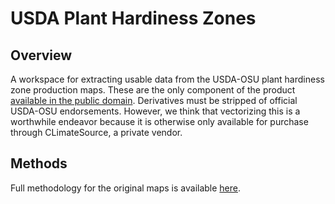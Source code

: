 # USDA Plant Hardiness Zones

## Overview
A workspace for extracting usable data from the USDA-OSU plant hardiness zone production maps. These are the only component of the product [available in the public domain](http://planthardiness.ars.usda.gov/PHZMWeb/AboutCopyright.aspx). Derivatives must be stripped of official USDA-OSU endorsements. However, we think that vectorizing this is a worthwhile endeavor because it is otherwise only available for purchase through CLimateSource, a private vendor.

## Methods
Full methodology for the original maps is available [here](http://journals.ametsoc.org/doi/pdf/10.1175/2010JAMC2536.1).
